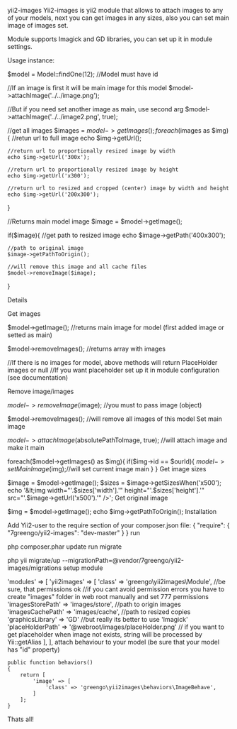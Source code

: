 yii2-images
Yii2-images is yii2 module that allows to attach images to any of your models, next you can get images in any sizes, also you can set main image of images set.

Module supports Imagick and GD libraries, you can set up it in module settings.

Usage instance:

$model = Model::findOne(12); //Model must have id

//If an image is first it will be main image for this model
$model->attachImage('../../image.png');

//But if you need set another image as main, use second arg
$model->attachImage('../../image2.png', true);

//get all images
$images = $model->getImages();
foreach($images as $img){
    //retun url to full image
    echo $img->getUrl();

    //return url to proportionally resized image by width
    echo $img->getUrl('300x');

    //return url to proportionally resized image by height
    echo $img->getUrl('x300');

    //return url to resized and cropped (center) image by width and height
    echo $img->getUrl('200x300');
}

//Returns main model image
$image = $model->getImage();

if($image){
    //get path to resized image 
    echo $image->getPath('400x300');

    //path to original image
    $image->getPathToOrigin();

    //will remove this image and all cache files
    $model->removeImage($image);
}

Details

Get images

$model->getImage(); //returns main image for model (first added image or setted as main)

$model->removeImages(); //returns array with images

//If there is no images for model, above methods will return PlaceHolder images or null
//If you want placeholder set up it in module configuration (see documentation)

Remove image/images

$model->removeImage($image); //you must to pass image (object)

$model->removeImages(); //will remove all images of this model
Set main image

$model->attachImage($absolutePathToImage, true); //will attach image and make it main

foreach($model->getImages() as $img){
    if($img->id == $ourId){
        $model->setMainImage($img);//will set current image main
    }
}
Get image sizes

$image = $model->getImage();
$sizes = $image->getSizesWhen('x500');
echo '&lt;img width="'.$sizes['width'].'" height="'.$sizes['height'].'" src="'.$image->getUrl('x500').'" />';
Get original image

$img = $model->getImage();
echo $img->getPathToOrigin();
Installation

Add Yii2-user to the require section of your composer.json file:
   {
        "require": {
            "7greengo/yii2-images": "dev-master"
        }
   }
run

  php composer.phar update
run migrate

php yii migrate/up --migrationPath=@vendor/7greengo/yii2-images/migrations
setup module

'modules' => [
        'yii2images' => [
            'class' => 'greengo\yii2images\Module',
            //be sure, that permissions ok 
            //if you cant avoid permission errors you have to create "images" folder in web root manually and set 777 permissions
            'imagesStorePath' => 'images/store', //path to origin images
            'imagesCachePath' => 'images/cache', //path to resized copies
            'graphicsLibrary' => 'GD' //but really its better to use 'Imagick' 
            'placeHolderPath' => '@webroot/images/placeHolder.png' // if you want to get placeholder when image not exists, string will be processed by Yii::getAlias
        ],
    ],
attach behaviour to your model (be sure that your model has "id" property)

    public function behaviors()
    {
        return [
            'image' => [
                'class' => 'greengo\yii2images\behaviors\ImageBehave',
            ]
        ];
    }
Thats all!